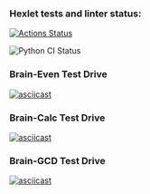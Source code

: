 ### Hexlet tests and linter status:
[![Actions Status](https://github.com/alexdesyatnik/python-project-lvl1/workflows/hexlet-check/badge.svg)](https://github.com/alexdesyatnik/python-project-lvl1/actions)

![Python CI Status](https://github.com/alexdesyatnik/python-project-lvl1/workflows/Python_CI/badge.svg)

### Brain-Even Test Drive

[![asciicast](https://asciinema.org/a/HR91LsEQXIhCosNTS1gRP78yL.svg)](https://asciinema.org/a/HR91LsEQXIhCosNTS1gRP78yL)

### Brain-Calc Test Drive

[![asciicast](https://asciinema.org/a/FX443DPaa0edZTZUc1xkyPfHJ.svg)](https://asciinema.org/a/FX443DPaa0edZTZUc1xkyPfHJ)

### Brain-GCD Test Drive

[![asciicast](https://asciinema.org/a/6oedl9jg05offtgSVKFJsScLy.svg)](https://asciinema.org/a/6oedl9jg05offtgSVKFJsScLy)
